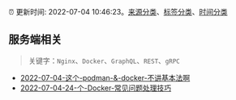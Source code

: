 :alarm_clock: 更新时间: 2022-07-04 10:46:23。[来源分类](../README.md)、[标签分类](../TAGS.md)、[时间分类](../TIMELINE.md)

## 服务端相关


> 关键字：`Nginx`、`Docker`、`GraphQL`、`REST`、`gRPC`



- [2022-07-04-这个-podman-&-docker-不讲基本法啊](https://www.v2ex.com/t/863999) 
- [2022-07-04-24-个-Docker-常见问题处理技巧](https://toutiao.io/k/qvb6v50) 